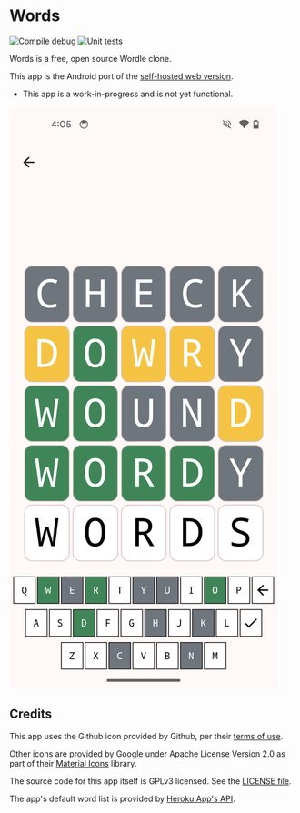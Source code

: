 # Words

[![Compile debug](https://github.com/mcarr823/words-compose/actions/workflows/compile.yml/badge.svg)](https://github.com/mcarr823/words-compose/actions/workflows/compile.yml)
[![Unit tests](https://github.com/mcarr823/words-compose/actions/workflows/unittest.yml/badge.svg)](https://github.com/mcarr823/words-compose/actions/workflows/unittest.yml)

Words is a free, open source Wordle clone.

This app is the Android port of the [self-hosted web version](https://github.com/mcarr823/react-words).

* This app is a work-in-progress and is not yet functional.

![Preview Image](screenshots/play.png)

## Credits

This app uses the Github icon provided by Github, per their [terms of use](https://github.com/logos).

Other icons are provided by Google under Apache License Version 2.0 as part of their [Material Icons](https://developers.google.com/fonts/docs/material_icons) library.

The source code for this app itself is GPLv3 licensed. See the [LICENSE file](./LICENSE).

The app's default word list is provided by [Heroku App's API](https://random-word-api.herokuapp.com/home).